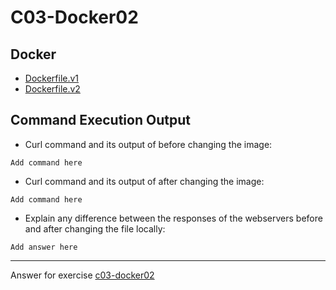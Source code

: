 # C03-Docker02

## Docker 
- [Dockerfile.v1](Dockerfile.v1)
- [Dockerfile.v2](Dockerfile.v2)

## Command Execution Output
- Curl command and its output of before changing the image:
```
Add command here
```

- Curl command and its output of after changing the image:
```
Add command here
```

- Explain any difference between the responses of the webservers before and after changing the file locally:
```
Add answer here
```

<!-- Don't change anything below this point-->
<!-- Before commiting, remove both commented lines--> 
***
Answer for exercise [c03-docker02](https://github.com/devopsacademyau/academy/blob/779217898c5e63d5f3ca13cba3ac877e03f63efc/classes/03class/exercises/c03-docker02/README.md)